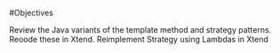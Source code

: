#Objectives

Review the Java variants of the template method and strategy patterns. Reoode these in Xtend. Reimplement Strategy using Lambdas in Xtend
